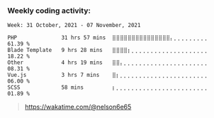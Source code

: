 ### Weekly coding activity:

<!--START_SECTION:waka-->
```text
Week: 31 October, 2021 - 07 November, 2021

PHP              31 hrs 57 mins  ⣿⣿⣿⣿⣿⣿⣿⣿⣿⣿⣿⣿⣿⣿⣿⡄⡀⡀⡀⡀⡀⡀⡀⡀⡀   61.39 % 
Blade Template   9 hrs 28 mins   ⣿⣿⣿⣿⡆⡀⡀⡀⡀⡀⡀⡀⡀⡀⡀⡀⡀⡀⡀⡀⡀⡀⡀⡀⡀   18.22 % 
Other            4 hrs 19 mins   ⣿⣿⡄⡀⡀⡀⡀⡀⡀⡀⡀⡀⡀⡀⡀⡀⡀⡀⡀⡀⡀⡀⡀⡀⡀   08.31 % 
Vue.js           3 hrs 7 mins    ⣿⡆⡀⡀⡀⡀⡀⡀⡀⡀⡀⡀⡀⡀⡀⡀⡀⡀⡀⡀⡀⡀⡀⡀⡀   06.00 % 
SCSS             58 mins         ⡆⡀⡀⡀⡀⡀⡀⡀⡀⡀⡀⡀⡀⡀⡀⡀⡀⡀⡀⡀⡀⡀⡀⡀⡀   01.89 % 
```
<!--END_SECTION:waka-->

> https://wakatime.com/@nelson6e65
